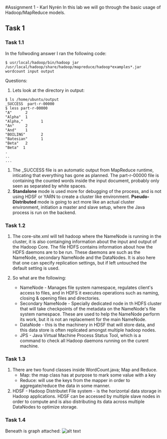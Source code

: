 #Assignment 1 - Karl Nyrén
In this lab we will go through the basic usage of Hadoop/MapReduce models.

## Task 1

### Task 1.1
In the follwoding answer I ran the following code:

```shell
$ usr/local/hadoop/bin/hadoop jar /usr/local/hadoop/share/hadoop/mapreduce/hadoop*examples*.jar wordcount input output
```

Questions:
1. Lets look at the directory in output:
```shell
$ ls /home/ubuntu/output
_SUCCESS  part-r-00000
$ less part-r-00000
"A"      2
"Alpha"  1
"Alpha,"        1
"An"     2
"And"    1
"BOILING"       2
"Batesian"      1
"Beta"   2
"Beta"  1
.
..
...
```

1. The _SUCCESS file is an automatic output from MapReduce runtime, inticating that everything has gone as planned. The part-r-00000 file is containing the counted words inside the input document, probably only seen as separated by white spaces. 
2. __Standalone__ mode is used more for debugging of the process, and is not using HDSF or YARN to create a cluster like environment. __Pseudo-Distributed__ mode is going to act more like an actual cluster environment, initiation a master and slave setup, where the Java process is run on the backend.

### Task 1.2

1. The core-site.xml will tell hadoop where the NameNode is running in the cluster, it is also containging information about the input and output of the Hadoop Core. The file HDFS contains information about how the HDFS daemons are to be run. These daemons are such as the NameNode, secondary NameNode and the DataNodes. It is also here that one can specify replication settings, but if left untouched the default setting is used. 
2. So what are the following:
  
    - NameNode - Manages file system namespace, regulates client's access to files, and in HDFS it executes operations such as naming, closing & opening files and directories. 
    - Secondary NameNode - Specially dedicated node in th HDFS cluster that will take checkpoints of the metadata on the NameNode's file system namespace. These are used to help the NameNode perform its work, but it is not an replacement for the main NameNode. 
    - DataNode -  this is the machinery in HDSF that will store data, and this data store is often replicated amongst multiple hadoop nodes.  
    - JPS -  Java Virtual Machine Process Status Tool, which is a command to check all Hadoop daemons running on the curent machine. 

### Task 1.3

1.  There are two found classes inside WordCount.java; Map and Reduce.
    - Map: the map class has at purpose to mark some value with a key
    - Reduce: will use the keys from the mapper in order to aggregate/reduce the data in some manner. 
2. HDSF - Hadoop Distributet File system - is the horizontal data storage in Hadoop applications. HDSF can be accessed by multiple slave nodes in order to compute and is also distributing its data across multiple DataNodes to optimize storage.

### Task 1.4

Beneath is graph attached:
![alt text](https://github.com/kethuth/LDSA/blob/A1/word_counts.png)
